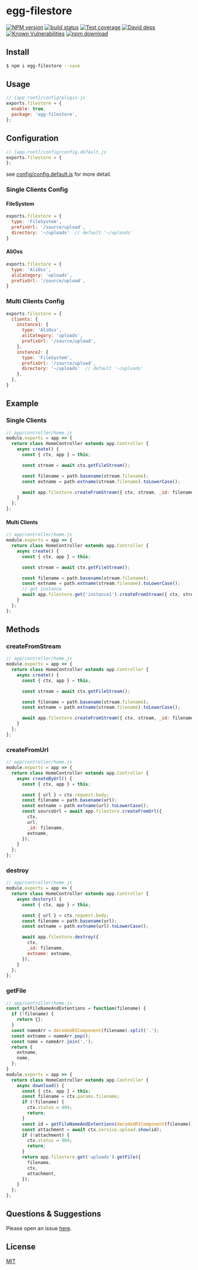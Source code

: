 # egg-filestore

[![NPM version][npm-image]][npm-url]
[![build status][travis-image]][travis-url]
[![Test coverage][codecov-image]][codecov-url]
[![David deps][david-image]][david-url]
[![Known Vulnerabilities][snyk-image]][snyk-url]
[![npm download][download-image]][download-url]

[npm-image]: https://img.shields.io/npm/v/egg-filestore.svg?style=flat-square
[npm-url]: https://npmjs.org/package/egg-filestore
[travis-image]: https://img.shields.io/travis/eggjs/egg-filestore.svg?style=flat-square
[travis-url]: https://travis-ci.org/eggjs/egg-filestore
[codecov-image]: https://img.shields.io/codecov/c/github/eggjs/egg-filestore.svg?style=flat-square
[codecov-url]: https://codecov.io/github/eggjs/egg-filestore?branch=master
[david-image]: https://img.shields.io/david/eggjs/egg-filestore.svg?style=flat-square
[david-url]: https://david-dm.org/eggjs/egg-filestore
[snyk-image]: https://snyk.io/test/npm/egg-filestore/badge.svg?style=flat-square
[snyk-url]: https://snyk.io/test/npm/egg-filestore
[download-image]: https://img.shields.io/npm/dm/egg-filestore.svg?style=flat-square
[download-url]: https://npmjs.org/package/egg-filestore

<!--
Description here.
-->

## Install

```bash
$ npm i egg-filestore --save
```

## Usage

```js
// {app_root}/config/plugin.js
exports.filestore = {
  enable: true,
  package: 'egg-filestore',
};
```

## Configuration

```js
// {app_root}/config/config.default.js
exports.filestore = {
};
```

see [config/config.default.js](config/config.default.js) for more detail.

### Single Clients Config

#### FileSystem

```js
exports.filestore = {
  type: 'FileSystem',
  prefixUrl: '/source/upload',
  directory: '~/uploads'  // default '~/uploads'
}
```

#### AliOss

```js
exports.filestore = {
  type: 'AliOss',
  aliCategory: 'uploads',
  prefixUrl: '/source/upload',
}
```

### Multi Clients Config

```js
exports.filestore = {
  clients: {
    instance1: {
      type: 'AliOss',
      aliCategory: 'uploads',
      prefixUrl: '/source/upload',
    },
    instance2: {
      type: 'FileSystem',
      prefixUrl: '/source/upload',
      directory: '~/uploads'  // default '~/uploads'
    },
  },
}

```

## Example

### Single Clients

```js
// app/controller/home.js
module.exports = app => {
  return class HomeController extends app.Controller {
    async create() {
      const { ctx, app } = this;

      const stream = await ctx.getFileStream();

      const filename = path.basename(stream.filename);
      const extname = path.extname(stream.filename).toLowerCase();

      await app.filestore.createFromStream({ ctx, stream, _id: filename, extname });
    }
  };
};
```

#### Multi Clients

```js
// app/controller/home.js
module.exports = app => {
  return class HomeController extends app.Controller {
    async create() {
      const { ctx, app } = this;

      const stream = await ctx.getFileStream();

      const filename = path.basename(stream.filename);
      const extname = path.extname(stream.filename).toLowerCase();
      // get instance
      await app.filestore.get('instance1').createFromStream({ ctx, stream, _id: filename, extname });
    }
  };
};
```

## Methods

### createFromStream

```js
// app/controller/home.js
module.exports = app => {
  return class HomeController extends app.Controller {
    async create() {
      const { ctx, app } = this;

      const stream = await ctx.getFileStream();

      const filename = path.basename(stream.filename);
      const extname = path.extname(stream.filename).toLowerCase();

      await app.filestore.createFromStream({ ctx, stream, _id: filename, extname });
    }
  };
};
```

### createFromUrl

```js
// app/controller/home.js
module.exports = app => {
  return class HomeController extends app.Controller {
    async createByUrl() {
      const { ctx, app } = this;

      const { url } = ctx.request.body;
      const filename = path.basename(url);
      const extname = path.extname(url).toLowerCase();
      const sourceUrl = await app.filestore.createFromUrl({
        ctx,
        url,
        _id: filename,
        extname,
      });
    }
  };
};
```

### destroy

```js
// app/controller/home.js
module.exports = app => {
  return class HomeController extends app.Controller {
    async destory() {
      const { ctx, app } = this;

      const { url } = ctx.request.body;
      const filename = path.basename(url);
      const extname = path.extname(url).toLowerCase();

      await app.filestore.destroy({
        ctx,
        _id: filename,
        extname: extname,
      });
    }
  };
};
```

### getFile

```js
// app/controller/home.js
const getFileNameAndExtentions = function(filename) {
  if (!filename) {
    return {};
  }
  const nameArr = decodeURIComponent(filename).split('.');
  const extname = nameArr.pop();
  const name = nameArr.join('.');
  return {
    extname,
    name,
  };
}
module.exports = app => {
  return class HomeController extends app.Controller {
    async download() {
      const { ctx, app } = this;
      const filename = ctx.params.filename;
      if (!filename) {
        ctx.status = 404;
        return;
      }
      const id = getFileNameAndExtentions(decodeURIComponent(filename)).name || filename;
      const attachment = await ctx.service.upload.show(id);
      if (!attachment) {
        ctx.status = 404;
        return;
      }
      return app.filestore.get('uploads').getFile({
        filename,
        ctx,
        attachment,
      });
    }
  };
};
```

## Questions & Suggestions

Please open an issue [here](https://github.com/eggjs/egg/issues).

## License

[MIT](LICENSE)
